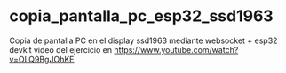 # copia_pantalla_pc_esp32_ssd1963
Copia de pantalla PC en el display ssd1963 mediante websocket + esp32 devkit
video del ejercicio en https://www.youtube.com/watch?v=OLQ9BgJOhKE
